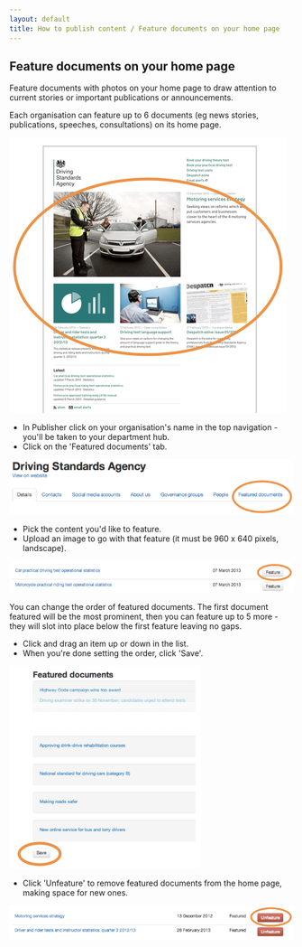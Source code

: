 ```yaml
---
layout: default
title: How to publish content / Feature documents on your home page
---
```


## Feature documents on your home page

Feature documents with photos on your home page to draw attention to current stories or important publications or announcements. 

Each organisation can feature up to 6 documents (eg news stories, publications, speeches, consultations) on its home page. 

![Homepage 1](homepage-1.png)

* In Publisher click on your organisation's name in the top navigation - you'll be taken to your department hub. 
* Click on the 'Featured documents' tab.
	
![Homepage 3](homepage-3.png)
	
* Pick the content you'd like to feature.
* Upload an image to go with that feature (it must be 960 x 640 pixels, landscape).

![Homepage 4](homepage-4.png)
	
You can change the order of featured documents. The first document featured will be the most prominent, then you can feature up to 5 more - they will slot into place below the first feature leaving no gaps.

* Click and drag an item up or down in the list.
* When you're done setting the order, click 'Save'.

![Homepage 5](homepage-5.png)
	
* Click 'Unfeature' to remove featured documents from the home page, making space for new ones.

![Homepage 6](homepage-6.png)
	



	
